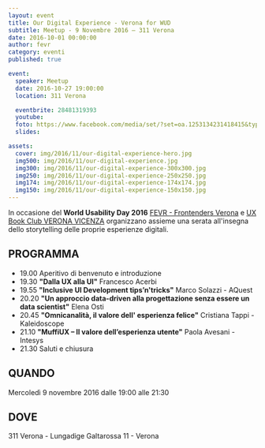 ```yaml
---
layout: event
title: Our Digital Experience - Verona for WUD
subtitle: Meetup - 9 Novembre 2016 – 311 Verona
date: 2016-10-01 00:00:00
author: fevr
category: eventi
published: true

event:
  speaker: Meetup
  date: 2016-10-27 19:00:00
  location: 311 Verona

  eventbrite: 28481319393
  youtube:
  foto: https://www.facebook.com/media/set/?set=oa.1253134231418415&type=3
  slides:

assets:
  cover: img/2016/11/our-digital-experience-hero.jpg
  img500: img/2016/11/our-digital-experience.jpg
  img300: img/2016/11/our-digital-experience-300x300.jpg
  img250: img/2016/11/our-digital-experience-250x250.jpg
  img174: img/2016/11/our-digital-experience-174x174.jpg
  img150: img/2016/11/our-digital-experience-150x150.jpg
---
```


In occasione del **World Usability Day 2016** [FEVR - Frontenders Verona](https://www.facebook.com/groups/frontendersverona/) e [UX Book Club VERONA VICENZA](https://www.facebook.com/groups/910429565681407/) organizzano
assieme una serata all'insegna dello storytelling delle proprie esperienze digitali.

## PROGRAMMA
- 19.00 Aperitivo di benvenuto e introduzione
- 19.30 **"Dalla UX alla UI"** Francesco Acerbi
- 19.55 **"Inclusive UI Development tips’n'tricks"** Marco Solazzi - AQuest
- 20.20 **"Un approccio data-driven alla progettazione senza essere un data scientist"** Elena Osti
- 20.45 **"Omnicanalità, il valore dell' esperienza felice"** Cristiana Tappi - Kaleidoscope
- 21.10 **"MuffiUX – Il valore dell’esperienza utente"** Paola Avesani - Intesys
- 21.30 Saluti e chiusura

## QUANDO
Mercoledì 9 novembre 2016 dalle 19:00 alle 21:30

## DOVE
311 Verona - Lungadige Galtarossa 11 - Verona